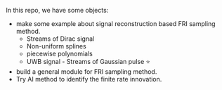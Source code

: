 In this repo, we have some objects:
* make some example about signal reconstruction based FRI sampling method.
  * Streams of Dirac signal
  * Non-uniform splines
  * piecewise polynomials
  * UWB signal - Streams of Gaussian pulse ⭐
* build a general module for FRI sampling method.
* Try AI method to identify the finite rate innovation.